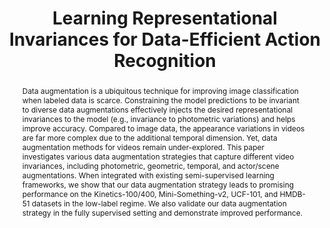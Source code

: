 ---
id:             2022-video-semi
title:          "Learning Representational Invariances for Data-Efficient Action Recognition"
# authors:        [Yuliang Zou, Jinwoo Choi*, Qitong Wang, and Jia-Bin Huang]
authors:        
    - Yuliang 
    - Jinwoo
    - Me
    - Jiabin
authors_note:   (* corresponding author)
venue:          Computer Vision and Image Understanding (CVIU), 2022.
year:           "2022-11"
thumbnail:      assets/publications/2022-video-semi/title-image.png
bibtex: "@article{zou2023learning,<br>&emsp;title={Learning representational invariances for data-efficient action recognition},<br>&emsp;author={Zou, Yuliang and Choi, Jinwoo and Wang, Qitong and Huang, Jia-Bin},<br>&emsp;journal={Computer Vision and Image Understanding},<br>&emsp;volume={227},<br>&emsp;pages={103597},<br>&emsp;year={2023},<br>&emsp;publisher={Elsevier}<br>}"
links:
   paper:      https://arxiv.org/abs/2103.16565
   code:       https://github.com/vt-vl-lab/video-data-aug
   website:    https://yuliang.vision/video-data-aug/
   bibtex:     assets/publications/2022-video-semi/ref.txt

layout: project
short_title: Video Augmentation
abstract: "Data augmentation is a ubiquitous technique for improving image classification when labeled data is scarce. Constraining the model predictions to be invariant to diverse data augmentations effectively injects the desired representational invariances to the model (e.g., invariance to photometric variations) and helps improve accuracy. Compared to image data, the appearance variations in videos are far more complex due to the additional temporal dimension. Yet, data augmentation methods for videos remain under-explored. This paper investigates various data augmentation strategies that capture different video invariances, including photometric, geometric, temporal, and actor/scene augmentations. When integrated with existing semi-supervised learning frameworks, we show that our data augmentation strategy leads to promising performance on the Kinetics-100/400, Mini-Something-v2, UCF-101, and HMDB-51 datasets in the low-label regime. We also validate our data augmentation strategy in the fully supervised setting and demonstrate improved performance."
---